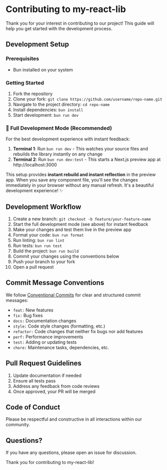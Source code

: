 # Contributing to my-react-lib

Thank you for your interest in contributing to our project! This guide will help you get started with the development process.

## Development Setup

### Prerequisites

- Bun installed on your system

### Getting Started

1. Fork the repository
2. Clone your fork: `git clone https://github.com/username/repo-name.git`
3. Navigate to the project directory: `cd repo-name`
4. Install dependencies: `bun install`
5. Start development: `bun run dev`

### 🚀 Full Development Mode (Recommended)

For the best development experience with instant feedback:

1. **Terminal 1**: Run `bun run dev` - This watches your source files and rebuilds the library instantly on any change
2. **Terminal 2**: Run `bun run dev:test` - This starts a Next.js preview app at http://localhost:3000

This setup provides **instant rebuild and instant reflection** in the preview app. When you save any component file, you'll see the changes immediately in your browser without any manual refresh. It's a beautiful development experience! ✨

## Development Workflow

1. Create a new branch: `git checkout -b feature/your-feature-name`
2. Start the full development mode (see above) for instant feedback
3. Make your changes and test them live in the preview app
4. Format your code: `bun run format`
5. Run linting: `bun run lint`
6. Run tests: `bun run test`
7. Build the project: `bun run build`
8. Commit your changes using the conventions below
9. Push your branch to your fork
10. Open a pull request

## Commit Message Conventions

We follow [Conventional Commits](https://www.conventionalcommits.org/) for clear and structured commit messages:

- `feat:` New features
- `fix:` Bug fixes
- `docs:` Documentation changes
- `style:` Code style changes (formatting, etc.)
- `refactor:` Code changes that neither fix bugs nor add features
- `perf:` Performance improvements
- `test:` Adding or updating tests
- `chore:` Maintenance tasks, dependencies, etc.

## Pull Request Guidelines

1. Update documentation if needed
2. Ensure all tests pass
3. Address any feedback from code reviews
4. Once approved, your PR will be merged

## Code of Conduct

Please be respectful and constructive in all interactions within our community.

## Questions?

If you have any questions, please open an issue for discussion.

Thank you for contributing to my-react-lib!
